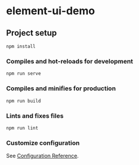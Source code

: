 <!--
 * @Author: jwt 1974890451@qq.com
 * @Date: 2022-05-15 02:50:18
 * @LastEditors: jwt 1974890451@qq.com
 * @LastEditTime: 2022-05-15 13:36:48
 * @FilePath: \test\README.md
 * @Description: 这是默认设置,请设置`customMade`, 打开koroFileHeader查看配置 进行设置: https://github.com/OBKoro1/koro1FileHeader/wiki/%E9%85%8D%E7%BD%AE
-->
# element-ui-demo

## Project setup
```
npm install
```

### Compiles and hot-reloads for development
```
npm run serve
```

### Compiles and minifies for production
```
npm run build
```

### Lints and fixes files
```
npm run lint
```

### Customize configuration
See [Configuration Reference](https://cli.vuejs.org/config/).
